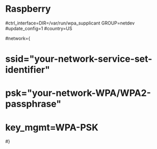 # Raspberry

#ctrl_interface=DIR=/var/run/wpa_supplicant GROUP=netdev
#update_config=1
#country=US

#network={
#	ssid="your-network-service-set-identifier"
#	psk="your-network-WPA/WPA2-passphrase"
#	key_mgmt=WPA-PSK
#}
